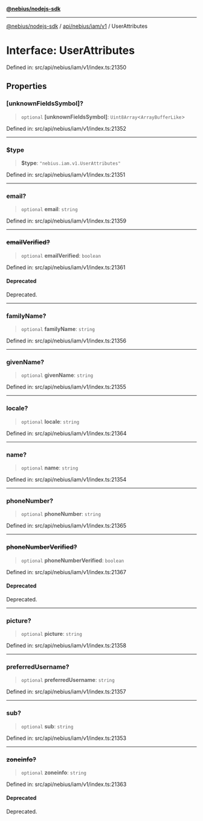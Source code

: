 [**@nebius/nodejs-sdk**](../../../../../README.md)

---

[@nebius/nodejs-sdk](../../../../../README.md) / [api/nebius/iam/v1](../README.md) / UserAttributes

# Interface: UserAttributes

Defined in: src/api/nebius/iam/v1/index.ts:21350

## Properties

### \[unknownFieldsSymbol\]?

> `optional` **\[unknownFieldsSymbol\]**: `Uint8Array`\<`ArrayBufferLike`\>

Defined in: src/api/nebius/iam/v1/index.ts:21352

---

### $type

> **$type**: `"nebius.iam.v1.UserAttributes"`

Defined in: src/api/nebius/iam/v1/index.ts:21351

---

### email?

> `optional` **email**: `string`

Defined in: src/api/nebius/iam/v1/index.ts:21359

---

### ~~emailVerified?~~

> `optional` **emailVerified**: `boolean`

Defined in: src/api/nebius/iam/v1/index.ts:21361

#### Deprecated

Deprecated.

---

### familyName?

> `optional` **familyName**: `string`

Defined in: src/api/nebius/iam/v1/index.ts:21356

---

### givenName?

> `optional` **givenName**: `string`

Defined in: src/api/nebius/iam/v1/index.ts:21355

---

### locale?

> `optional` **locale**: `string`

Defined in: src/api/nebius/iam/v1/index.ts:21364

---

### name?

> `optional` **name**: `string`

Defined in: src/api/nebius/iam/v1/index.ts:21354

---

### phoneNumber?

> `optional` **phoneNumber**: `string`

Defined in: src/api/nebius/iam/v1/index.ts:21365

---

### ~~phoneNumberVerified?~~

> `optional` **phoneNumberVerified**: `boolean`

Defined in: src/api/nebius/iam/v1/index.ts:21367

#### Deprecated

Deprecated.

---

### picture?

> `optional` **picture**: `string`

Defined in: src/api/nebius/iam/v1/index.ts:21358

---

### preferredUsername?

> `optional` **preferredUsername**: `string`

Defined in: src/api/nebius/iam/v1/index.ts:21357

---

### sub?

> `optional` **sub**: `string`

Defined in: src/api/nebius/iam/v1/index.ts:21353

---

### ~~zoneinfo?~~

> `optional` **zoneinfo**: `string`

Defined in: src/api/nebius/iam/v1/index.ts:21363

#### Deprecated

Deprecated.
